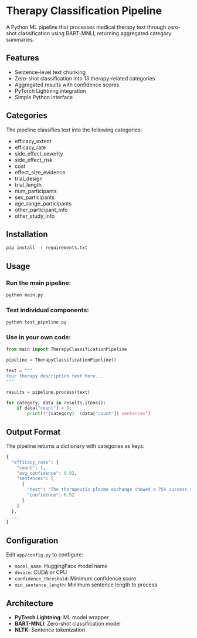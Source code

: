 # Therapy Classification Pipeline

A Python ML pipeline that processes medical therapy text through zero-shot classification using BART-MNLI, returning aggregated category summaries.

## Features

- Sentence-level text chunking
- Zero-shot classification into 13 therapy-related categories
- Aggregated results with confidence scores
- PyTorch Lightning integration
- Simple Python interface

## Categories

The pipeline classifies text into the following categories:

- efficacy_extent
- efficacy_rate
- side_effect_severity
- side_effect_risk
- cost
- effect_size_evidence
- trial_design
- trial_length
- num_participants
- sex_participants
- age_range_participants
- other_participant_info
- other_study_info

## Installation

```bash
pip install -r requirements.txt
```

## Usage

### Run the main pipeline:

```bash
python main.py
```

### Test individual components:

```bash
python test_pipeline.py
```

### Use in your own code:

```python
from main import TherapyClassificationPipeline

pipeline = TherapyClassificationPipeline()

text = """
Your therapy description text here...
"""

results = pipeline.process(text)

for category, data in results.items():
    if data["count"] > 0:
        print(f"{category}: {data['count']} sentences")
```

## Output Format

The pipeline returns a dictionary with categories as keys:

```python
{
  "efficacy_rate": {
    "count": 1,
    "avg_confidence": 0.92,
    "sentences": [
      {
        "text": "The therapeutic plasma exchange showed a 75% success rate.",
        "confidence": 0.92
      }
    ]
  },
  ...
}
```

## Configuration

Edit `app/config.py` to configure:

- `model_name`: HuggingFace model name
- `device`: CUDA or CPU
- `confidence_threshold`: Minimum confidence score
- `min_sentence_length`: Minimum sentence length to process

## Architecture

- **PyTorch Lightning**: ML model wrapper
- **BART-MNLI**: Zero-shot classification model
- **NLTK**: Sentence tokenization

